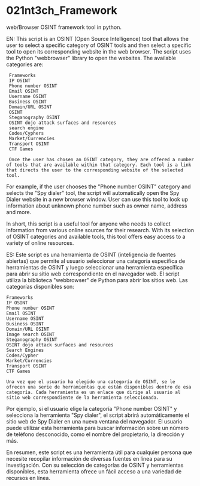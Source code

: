 # 021nt3ch_Framework
web/Browser OSINT framework tool in python.

EN:
This script is an OSINT (Open Source Intelligence) tool that allows the user to select a specific category of OSINT tools and then select a specific tool to open its corresponding website in the web browser. The script uses the Python "webbrowser" library to open the websites. The available categories are:

     Frameworks
     IP OSINT
     Phone number OSINT
     Email OSINT
     Username OSINT
     Business OSINT
     Domain/URL OSINT
     OSINT
     Steganography OSINT
     OSINT dojo attack surfaces and resources
     search engine
     Codes/Cyphers
     Market/Currencies
     Transport OSINT
     CTF Games
    
     Once the user has chosen an OSINT category, they are offered a number of tools that are available within that category. Each tool is a link that directs the user to the corresponding website of the selected tool.

For example, if the user chooses the "Phone number OSINT" category and selects the "Spy dialer" tool, the script will automatically open the Spy Dialer website in a new browser window. User can use this tool to look up information about unknown phone number such as owner name, address and more.

In short, this script is a useful tool for anyone who needs to collect information from various online sources for their research. With its selection of OSINT categories and available tools, this tool offers easy access to a variety of online resources.





ES:
Este script es una herramienta de OSINT (inteligencia de fuentes abiertas) que permite al usuario seleccionar una categoría específica de herramientas de OSINT y luego seleccionar una herramienta específica para abrir su sitio web correspondiente en el navegador web. El script utiliza la biblioteca "webbrowser" de Python para abrir los sitios web. Las categorías disponibles son:

    Frameworks
    IP OSINT
    Phone number OSINT
    Email OSINT
    Username OSINT
    Business OSINT
    Domain/URL OSINT
    Image search OSINT
    Steganography OSINT
    OSINT dojo attack surfaces and resources
    Search Engines
    Codes/Cypher
    Market/Currencies
    Transport OSINT
    CTF Games
    
    Una vez que el usuario ha elegido una categoría de OSINT, se le ofrecen una serie de herramientas que están disponibles dentro de esa categoría. Cada herramienta es un enlace que dirige al usuario al sitio web correspondiente de la herramienta seleccionada.

Por ejemplo, si el usuario elige la categoría "Phone number OSINT" y selecciona la herramienta "Spy dialer", el script abrirá automáticamente el sitio web de Spy Dialer en una nueva ventana del navegador. El usuario puede utilizar esta herramienta para buscar información sobre un número de teléfono desconocido, como el nombre del propietario, la dirección y más.

En resumen, este script es una herramienta útil para cualquier persona que necesite recopilar información de diversas fuentes en línea para su investigación. Con su selección de categorías de OSINT y herramientas disponibles, esta herramienta ofrece un fácil acceso a una variedad de recursos en línea.
